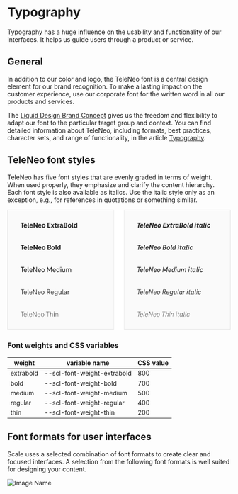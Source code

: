 # Typography

Typography has a huge influence on the usability and functionality of our interfaces. It helps us guide users through a product or service.

## General

In addition to our color and logo, the TeleNeo font is a central design element for our brand recognition. To make a lasting impact on the customer experience, use our corporate font for the written word in all our products and services.

The [Liquid Design Brand Concept](https://www.brand-design.telekom.com/en/articles/l/liquid-brand-design-concept/) gives us the freedom and flexibility to adapt our font to the particular target group and context. You can find detailed information about TeleNeo, including formats, best practices, character sets, and range of functionality, in the article [Typography](https://www.brand-design.telekom.com/en/articles/t/typography/).

## TeleNeo font styles

TeleNeo has five font styles that are evenly graded in terms of weight. When used properly, they emphasize and clarify the content hierarchy. Each font style is also available as italics. Use the italic style only as an exception, e.g., for references in quotations or something similar.

![Image Name](assets/2_guidelines/3_typography/schriftschnitte.png)

### Font weights and CSS variables

| weight    | variable name               | CSS value |
| --------- | --------------------------- | --------- |
| extrabold | --scl-font-weight-extrabold | 800       |
| bold      | --scl-font-weight-bold      | 700       |
| medium    | --scl-font-weight-medium    | 500       |
| regular   | --scl-font-weight-regular   | 400       |
| thin      | --scl-font-weight-thin      | 200       |

## Font formats for user interfaces

Scale uses a selected combination of font formats to create clear and focused interfaces. A selection from the following font formats is well suited for designing your content.

![Image Name](assets/2_guidelines/3_typography/Formate-en.png)
